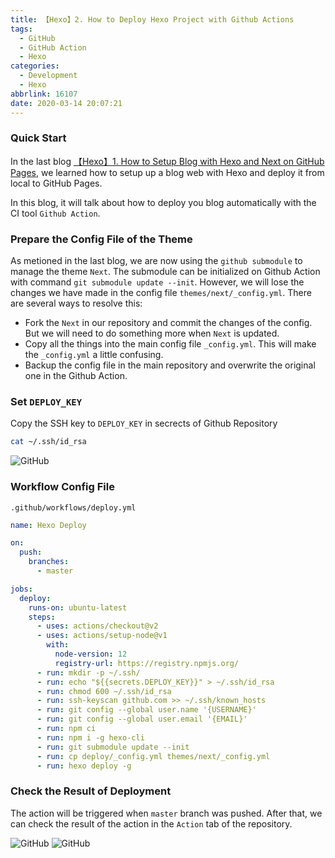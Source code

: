 ```yaml
---
title: 【Hexo】2. How to Deploy Hexo Project with Github Actions
tags:
  - GitHub
  - GitHub Action
  - Hexo
categories:
  - Development
  - Hexo
abbrlink: 16107
date: 2020-03-14 20:07:21
---
```

### Quick Start

In the last blog [【Hexo】1. How to Setup Blog with Hexo and Next on GitHub Pages](https://achillessatan.github.io/posts/54991/), we learned how to setup up a blog web with Hexo and deploy it from local to GitHub Pages.

In this blog, it will talk about how to deploy you blog automatically with the CI tool `Github Action`.

### Prepare the Config File of the Theme

As metioned in the last blog, we are now using the `github submodule` to manage the theme `Next`. The submodule can be initialized on Github Action with command `git submodule update --init`. However, we will lose the changes we have made in the config file  `themes/next/_config.yml`. There are several ways to resolve this:

- Fork the `Next` in our repository and commit the changes of the config. But we will need to do something more when `Next` is updated.
- Copy all the things into the main config file `_config.yml`. This will make the `_config.yml` a little confusing.
- Backup the config file in the main repository and overwrite the original one in the Github Action.

<!-- more -->

### Set `DEPLOY_KEY`

Copy the SSH key to `DEPLOY_KEY` in secrects of Github Repository

```bash
cat ~/.ssh/id_rsa
```

![GitHub](/images/20200314-how-to-deploy-hexo-with-github-action-1.jpg)

### Workflow Config File

`.github/workflows/deploy.yml`

```yml
name: Hexo Deploy

on:
  push:
    branches:
      - master

jobs:
  deploy:
    runs-on: ubuntu-latest
    steps:
      - uses: actions/checkout@v2
      - uses: actions/setup-node@v1
        with:
          node-version: 12
          registry-url: https://registry.npmjs.org/
      - run: mkdir -p ~/.ssh/
      - run: echo "${{secrets.DEPLOY_KEY}}" > ~/.ssh/id_rsa
      - run: chmod 600 ~/.ssh/id_rsa
      - run: ssh-keyscan github.com >> ~/.ssh/known_hosts
      - run: git config --global user.name '{USERNAME}'
      - run: git config --global user.email '{EMAIL}'
      - run: npm ci
      - run: npm i -g hexo-cli
      - run: git submodule update --init
      - run: cp deploy/_config.yml themes/next/_config.yml
      - run: hexo deploy -g
```

### Check the Result of Deployment

The action will be triggered when `master` branch was pushed. After that, we can check the result of the action in the `Action` tab of the repository.

![GitHub](/images/20200314-how-to-deploy-hexo-with-github-action-2.jpg)
![GitHub](/images/20200314-how-to-deploy-hexo-with-github-action-3.jpg)
